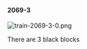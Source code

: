 #### 2069-3
![train-2069-3-0.png](https://github.com/lil-lab/nlvr/raw/master/nlvr/train/images/10/train-2069-3-0.png "train-2069-3-0.png")

There are 3 black blocks